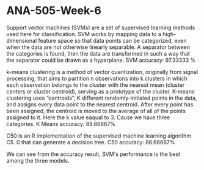 # ANA-505-Week-6

Support vector machines (SVMs) are a set of supervised learning methods used here for classification. SVM works by mapping data to a high-dimensional feature space so that data points can be categorized, even when the data are not otherwise linearly separable. A separator between the categories is found, then the data are transformed in such a way that the separator could be drawn as a hyperplane.
SVM accuracy: 97.33333 %

k-means clustering is a method of vector quantization, originally from signal processing, that aims to partition n observations into k clusters in which each observation belongs to the cluster with the nearest mean (cluster centers or cluster centroid), serving as a prototype of the cluster.
K-means clustering uses “centroids”, K different randomly-initiated points in the data, and assigns every data point to the nearest centroid. After every point has been assigned, the centroid is moved to the average of all of the points assigned to it. Here the k value eaqual to 3. Cause we have three categories.
K Means accuracy: 88.66667%

C50 is an R implementation of the supervised machine learning algorithm C5. 0 that can generate a decision tree. 
C50 accuracy: 86.66667% 

We can see from the accuracy result, SVM's performance is the best among the three models.
